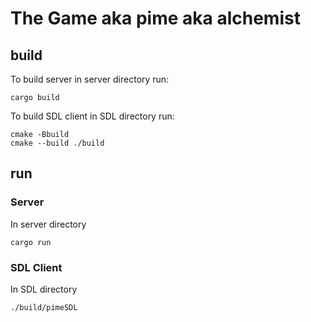 # The Game aka pime aka alchemist

## build

To build server in server directory run:

    cargo build

To build SDL client in SDL directory run:

    cmake -Bbuild
    cmake --build ./build

## run

### Server
In server directory

    cargo run

### SDL Client
In SDL directory

    ./build/pimeSDL
